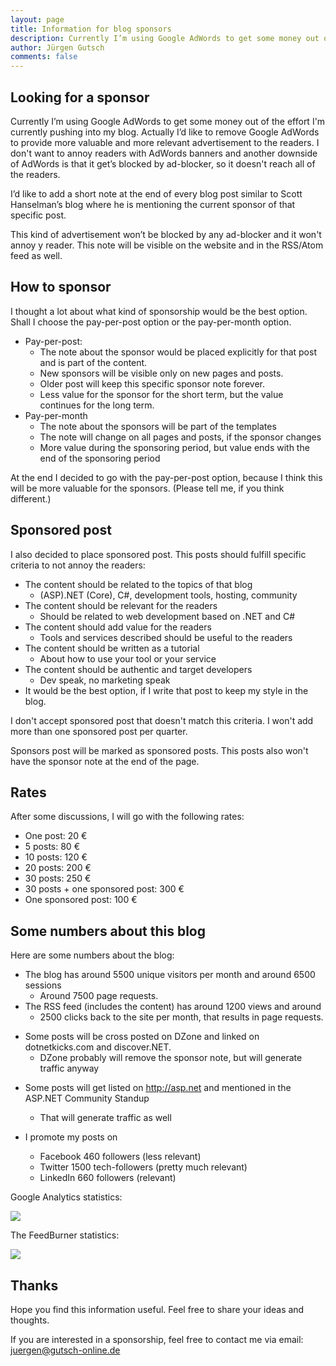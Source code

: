 ```yaml
---
layout: page
title: Information for blog sponsors
description: Currently I’m using Google AdWords to get some money out of the effort I push into my blog. Actually I’d like to remove Google AdWords to provide more valuable and more relevant advertisement to the readers. I don't want to annoy readers with AdWords banners and unrelated content.
author: Jürgen Gutsch
comments: false
---
```


## Looking for a sponsor

Currently I’m using Google AdWords to get some money out of the effort I'm currently pushing into my blog. Actually I’d like to remove Google AdWords to provide more valuable and more relevant advertisement to the readers. I don't want to annoy readers with AdWords banners and another downside of AdWords is that it get’s blocked by ad-blocker, so it doesn't reach all of the readers.

 I’d like to add a short note at the end of every blog post similar to Scott Hanselman’s blog where he is mentioning the current sponsor of that specific post.

This kind of advertisement won’t be blocked by any ad-blocker and it won't annoy y reader. This note will be visible on the website and in the RSS/Atom feed as well.

## How to sponsor

I thought a lot about what kind of sponsorship would be the best option. Shall I choose the pay-per-post option or the pay-per-month option.

* Pay-per-post:
  * The note about the sponsor would be placed explicitly for that post and is part of the content.
  * New sponsors will be visible only on new pages and posts.
  * Older post will keep this specific sponsor note forever.
  * Less value for the sponsor for the short term, but the value continues for the long term.
* Pay-per-month
  * The note about the sponsors will be part of the templates
  * The note will change on all pages and posts, if the sponsor changes
  * More value during the sponsoring period, but value ends with the end of the sponsoring period

At the end I decided to go with the pay-per-post option, because I think this will be more valuable for the sponsors. (Please tell me, if you think different.)

## Sponsored post

I also decided to place sponsored post. This posts should fulfill specific criteria to not annoy the readers:

* The content should be related to the topics of that blog
  * (ASP).NET (Core), C#, development tools, hosting, community
* The content should be relevant for the readers
  * Should be related to web development based on .NET and C#
* The content should add value for the readers
  * Tools and services described should be useful to the readers
* The content should be written as a tutorial
  * About how to use your tool or your service
* The content should be authentic and target developers
  * Dev speak, no marketing speak
* It would be the best option, if I write that post to keep my style in the blog.

I don't accept sponsored post that doesn't match this criteria. I won't add more than one sponsored post per quarter.

Sponsors post will be marked as sponsored posts. This posts also won't have the sponsor note at the end of the page.

## Rates

After some discussions, I will go with the following rates:

- One post: 20 €
- 5 posts: 80 €
- 10 posts: 120 €
- 20 posts: 200 €
- 30 posts: 250 €
- 30 posts + one sponsored post: 300 € 
- One sponsored post: 100 €

## Some numbers about this blog 

Here are some numbers about the blog:

- The blog has around 5500 unique visitors per month and around 6500 sessions 
  - Around 7500 page requests.
- The RSS feed (includes the content) has around 1200 views and around 
  - 2500 clicks back to the site per month, that results in page requests.

* Some posts will be cross posted on DZone and linked on dotnetkicks.com and discover.NET. 
  * DZone probably will remove the sponsor note, but will generate traffic anyway

- Some posts will get listed on <http://asp.net> and mentioned in the ASP.NET Community Standup

  - That will generate traffic as well
- I promote my posts on 
  - Facebook 460 followers (less relevant)
  - Twitter 1500 tech-followers (pretty much relevant) 
  - LinkedIn 660 followers (relevant) 
  
Google Analytics statistics:

![]({{site.baseurl}}/img/sponsors/October2018.jpg)

The FeedBurner statistics:

![]({{site.baseurl}}/img/sponsors/February2021-feed.jpg)

## Thanks

Hope you find this information useful. Feel free to share your ideas and thoughts. 

If you are interested in a sponsorship, feel free to contact me via email: juergen@gutsch-online.de